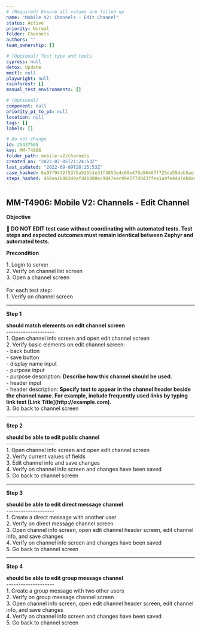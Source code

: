 ```yaml
---
# (Required) Ensure all values are filled up
name: "Mobile V2: Channels - Edit Channel"
status: Active
priority: Normal
folder: Channels
authors: ""
team_ownership: []

# (Optional) Test type and tools
cypress: null
detox: Update
mmctl: null
playwright: null
rainforest: []
manual_test_environments: []

# (Optional)
component: null
priority_p1_to_p4: null
location: null
tags: []
labels: []

# Do not change
id: 25437505
key: MM-T4906
folder_path: mobile-v2/channels
created_on: "2022-07-05T21:24:53Z"
last_updated: "2022-09-09T20:25:53Z"
case_hashed: 6a97f9432f5375a525b1e31f3853e4c60e470a56407f725da55dab5ae1ba35b959f08b5cf29915c932b383fdcf8c71a4
steps_hashed: 468ea1b9b349afd46008ec9047eac99e277d0d37fea1a9fe4447eb8aaa6b1ec4a90816aadf6b2998fa44c63aa2634f1f
---
```


## MM-T4906: Mobile V2: Channels - Edit Channel

**Objective**

**🛑 DO NOT EDIT test case without coordinating with automated tests. Test steps and expected outcomes must remain identical between Zephyr and automated tests.**

**Precondition**

1\. Login to server\
2\. Verify on channel list screen\
3\. Open a channel screen\
\
For each test step:\
1\. Verify on channel screen

---

**Step 1**

**should match elements on edit channel screen**\
\--------------------\
1\. Open channel info screen and open edit channel screen\
2\. Verify basic elements on edit channel screen:\
\- back button\
\- save button\
\- display name input\
\- purpose input\
\- purpose description: **Describe how this channel should be used.**\
\- header input\
\- header description: **Specify text to appear in the channel header beside the channel name. For example, include frequently used links by typing link text \[Link Title]\(http\://example.com).**\
3\. Go back to channel screen

---

**Step 2**

**should be able to edit public channel**\
\--------------------\
1\. Open channel info screen and open edit channel screen\
2\. Verify current values of fields\
3\. Edit channel info and save changes\
4\. Verify on channel info screen and changes have been saved\
5\. Go back to channel screen

---

**Step 3**

**should be able to edit direct message channel**\
\--------------------\
1\. Create a direct message with another user\
2\. Verify on direct message channel screen\
3\. Open channel info screen, open edit channel header screen, edit channel info, and save changes\
4\. Verify on channel info screen and changes have been saved\
5\. Go back to channel screen

---

**Step 4**

**should be able to edit group message channel**\
\--------------------\
1\. Create a group message with two other users\
2\. Verify on group message channel screen\
3\. Open channel info screen, open edit channel header screen, edit channel info, and save changes\
4\. Verify on channel info screen and changes have been saved\
5\. Go back to channel screen
